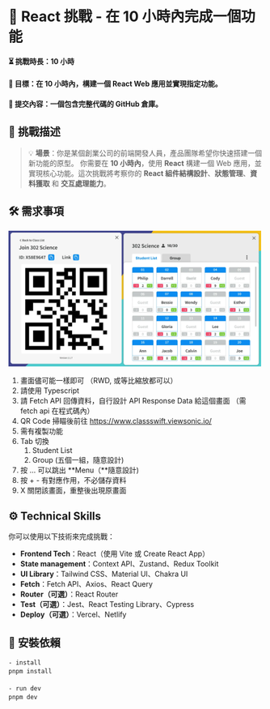 # 📌 React 挑戰 - 在 10 小時內完成一個功能

#### ⏳ **挑戰時長**：10 小時  
#### 🎯 **目標**：在 10 小時內，構建一個 React Web 應用並實現指定功能。  
#### 📂 **提交內容**：一個包含完整代碼的 GitHub 倉庫。



## 📜 挑戰描述
> 💡 **場景**：你是某個創業公司的前端開發人員，產品團隊希望你快速搭建一個新功能的原型。
你需要在 **10 小時內**，使用 **React** 構建一個 Web 應用，並實現核心功能。這次挑戰將考察你的 **React 組件結構設計**、**狀態管理**、**資料獲取** 和 **交互處理能力**。



## 🛠 需求事項

<img src="./image.webp" alt="題目" width="500" >


1. 畫面儘可能一樣即可 （RWD, 或等比縮放都可以）
2. 請使用 Typescript
3. 請 Fetch API 回傳資料，自行設計 API Response Data 給這個畫面 （需 fetch api 在程式碼內）
4. QR Code 掃瞄後前往 https://www.classswift.viewsonic.io/ 
5. 需有複製功能
6. Tab 切換
    1. Student List
    2. Group (五個一組，隨意設計)
7. 按 … 可以跳出 **Menu（**隨意設計)
8. 按 + - 有對應作用，不必儲存資料
9. X 關閉該畫面，重整後出現原畫面



## ⚙️ Technical Skills

你可以使用以下技術來完成挑戰：
- **Frontend Tech**：React（使用 Vite 或 Create React App）
- **State management**：Context API、Zustand、Redux Toolkit
- **UI Library**：Tailwind CSS、Material UI、Chakra UI
- **Fetch**：Fetch API、Axios、React Query
- **Router（可選）**：React Router
- **Test（可選）**：Jest、React Testing Library、Cypress
- **Deploy（可選）**：Vercel、Netlify



## 🚀 安裝依賴
   ```sh
   - install
   pnpm install
   
   - run dev
   pnpm dev